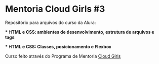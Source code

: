 <h1>Mentoria Cloud Girls #3</h1>

<p>Repositório para arquivos do curso da Alura:</p>
<p><strong>* HTML e CSS: ambientes de desenvolvimento, estrutura de arquivos e tags</p></strong>
<p><strong>* HTML e CSS: Classes, posicionamento e Flexbox</p></strong>


<p>Curso feito através do Programa de Mentoria <a href="https://www.cloudgirls.com.br/" target="_blank">Cloud Girls</p>


